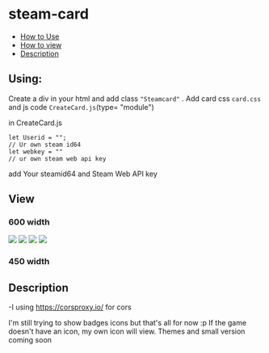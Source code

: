 # steam-card
- <a href="#using">How to Use</a>
- <a href="#view">How to view</a>
- <a href="#description">Description</a>
## Using:
Create a div in your html and add class ```"Steamcard"``` . Add card css ```card.css``` and js code ```CreateCard.js```(type= "module")


in CreateCard.js
```
let Userid = "";
// Ur own steam id64
let webkey = ""
// ur own steam web api key
```
add Your steamid64 and Steam Web API key

## View
### 600 width
<img src="https://github.com/CilginSinek/steam-card/blob/UnExpress/%C4%B0mages/OfflineStatus.png"></img> <img src="https://github.com/CilginSinek/steam-card/blob/UnExpress/%C4%B0mages/OnlineStatus.png"></img> <img src="https://github.com/CilginSinek/steam-card/blob/UnExpress/%C4%B0mages/GameStatus.png"></img> <img src="https://github.com/CilginSinek/steam-card/blob/UnExpress/%C4%B0mages/AwayStatus.png"></img>

### 450 width

## Description
-I using https://corsproxy.io/ for cors

I'm still trying to show badges icons but that's all for now :p
If the game doesn't have an icon, my own icon will view.
Themes and small version coming soon
